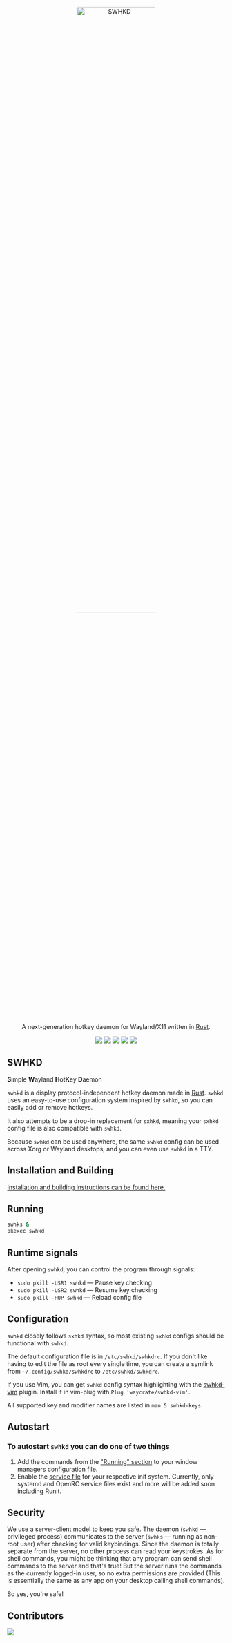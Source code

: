 <p align=center>
  <img src="https://github.com/id3v1669/id3v1669/assets/swhkd.png" alt=SWHKD width=60%>

  <p align="center">A next-generation hotkey daemon for Wayland/X11 written in <a href="https://www.rust-lang.org/">Rust</a>.</p>

  <p align="center">
  <a href="./LICENSE.md"><img src="https://img.shields.io/github/license/id3v1669/swhkd?style=flat-square&logo=appveyor"></a>
  <img src="https://img.shields.io/badge/cargo-v1.2.1-green?style=flat-square&logo=appveyor">
  <img src="https://img.shields.io/github/issues/id3v1669/swhkd?style=flat-square&logo=appveyor">
  <img src="https://img.shields.io/github/forks/id3v1669/swhkd?style=flat-square&logo=appveyor">
  <img src="https://img.shields.io/github/stars/id3v1669/swhkd?style=flat-square&logo=appveyor">
  </p>
</p>

## SWHKD

**S**imple **W**ayland **H**ot**K**ey **D**aemon

`swhkd` is a display protocol-independent hotkey daemon made in
[Rust](https://www.rust-lang.org). `swhkd` uses an easy-to-use configuration
system inspired by `sxhkd`, so you can easily add or remove hotkeys.

It also attempts to be a drop-in replacement for `sxhkd`, meaning your `sxhkd`
config file is also compatible with `swhkd`.

Because `swhkd` can be used anywhere, the same `swhkd` config can be used across
Xorg or Wayland desktops, and you can even use `swhkd` in a TTY.

## Installation and Building

[Installation and building instructions can be found here.](./INSTALL.md)

## Running

```bash
swhks &
pkexec swhkd
```

## Runtime signals

After opening `swhkd`, you can control the program through signals:

- `sudo pkill -USR1 swhkd` — Pause key checking
- `sudo pkill -USR2 swhkd` — Resume key checking
- `sudo pkill -HUP swhkd` — Reload config file

## Configuration

`swhkd` closely follows `sxhkd` syntax, so most existing `sxhkd` configs should
be functional with `swhkd`.

The default configuration file is in `/etc/swhkd/swhkdrc`. If you don't like
having to edit the file as root every single time, you can create a symlink from
`~/.config/swhkd/swhkdrc` to `/etc/swhkd/swhkdrc`.

If you use Vim, you can get `swhkd` config syntax highlighting with the
[swhkd-vim](https://github.com/waycrate/swhkd-vim) plugin. Install it in
vim-plug with `Plug 'waycrate/swhkd-vim'`.

All supported key and modifier names are listed in `man 5 swhkd-keys`.

## Autostart

### To autostart `swhkd` you can do one of two things

1. Add the commands from the ["Running"
   section](https://github.com/id3v1669/swhkd#running) to your window managers
   configuration file.
1. Enable the [service
   file](https://github.com/id3v1669/swhkd/tree/master/contrib/init) for your
   respective init system. Currently, only systemd and OpenRC service files
   exist and more will be added soon including Runit.

## Security

We use a server-client model to keep you safe. The daemon (`swhkd` — privileged
process) communicates to the server (`swhks` — running as non-root user) after
checking for valid keybindings. Since the daemon is totally separate from the
server, no other process can read your keystrokes. As for shell commands, you
might be thinking that any program can send shell commands to the server and
that's true! But the server runs the commands as the currently logged-in user,
so no extra permissions are provided (This is essentially the same as any app on
your desktop calling shell commands).

So yes, you're safe!

## Contributors

<a href="https://github.com/id3v1669/swhkd/graphs/contributors">
  <img src="https://contrib.rocks/image?repo=id3v1669/swhkd" />
</a>

